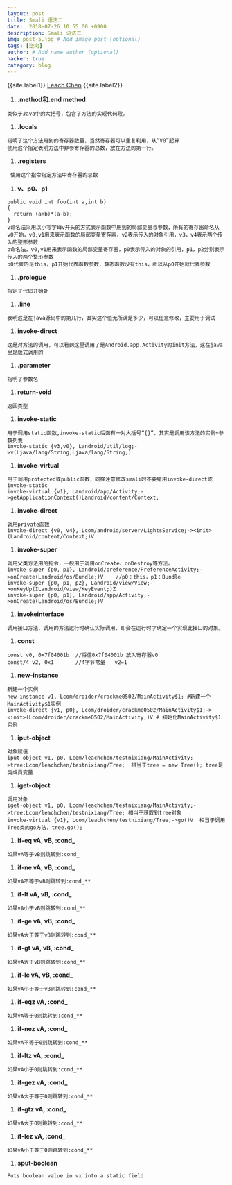 ```yaml
---
layout: post
title: Smali 语法二
date:  2018-07-26 10:55:00 +0900
description: Smali 语法二
img: post-5.jpg # Add image post (optional)
tags: [逆向]
author: # Add name author (optional)
hacker: true
category: blog
---
```


{{site.label1}} <a href="https://github.com/leach-chen/leach-chen.github.io/" target="\_blank">Leach Chen</a> {{site.label2}}


1. **.method和.end method**
```
类似于Java中的大括号，包含了方法的实现代码段。
```

1. **.locals**
```
指明了这个方法用到的寄存器数量，当然寄存器可以重复利用，从“V0”起算
使用这个指定表明方法中非参寄存器的总数，放在方法的第一行。
```

1. **.registers**
```
 使用这个指令指定方法中寄存器的总数
```

1. **v、p0、p1**
```
public void int foo(int a,int b)
{
  return (a+b)*(a-b);
}
v命名法采用以小写字母v开头的方式表示函数中用到的局部变量与参数，所有的寄存器命名从v0开始，v0,v1用来表示函数的局部变量寄存器，v2表示传入的对象引用，v3，v4表示两个传入的整形参数
p命名法，v0,v1用来表示函数的局部变量寄存器，p0表示传入的对象的引用，p1，p2分别表示传入的两个整形参数
p0代表的是this，p1开始代表函数参数，静态函数没有this，所以从p0开始就代表参数
```

1. **.prologue**
```
指定了代码开始处
```

1. **.line**
```
表明这是在java源码中的第几行，其实这个值无所谓是多少，可以任意修改，主要用于调试
```

1. **invoke-direct**
```
这是对方法的调用，可以看到这里调用了是Android.app.Activity的init方法，这在java里是隐式调用的
```

1. **.parameter**
```
指明了参数名
```

1. **return-void**
```
返回类型
```

1. **invoke-static**
```
用于调用static函数,invoke-static后面有一对大括号“{}”，其实是调用该方法的实例+参数列表
invoke-static {v3,v0}, Landroid/util/log;->v(Ljava/lang/String;Ljava/lang/String;)
```

1. **invoke-virtual**
```
用于调用protected或public函数，同样注意修改smali时不要错用invoke-direct或invoke-static
invoke-virtual {v1}, Landroid/app/Activity;->getApplicationContext()Landroid/content/Context;
```

1. **invoke-direct**
```
调用private函数
invoke-direct {v0, v4}, Lcom/android/server/LightsService;-><init>(Landroid/content/Context;)V
```

1. **invoke-super**
```
调用父类方法用的指令，一般用于调用onCreate、onDestroy等方法。
invoke-super {p0, p1}, Landroid/preference/PreferenceActivity;->onCreate(Landroid/os/Bundle;)V    //p0：this，p1：Bundle
invoke-super {p0, p1, p2}, Landroid/view/View;->onKeyUp(ILandroid/view/KeyEvent;)Z
invoke-super {p0, p1}, Landroid/app/Activity;->onCreate(Landroid/os/Bundle;)V
```

1. **invokeinterface**
```
调用接口方法，调用的方法运行时确认实际调用，即会在运行时才确定一个实现此接口的对象。
```

1. **const**
```
const v0, 0x7f04001b  //将值0x7f04001b 放入寄存器v0
const/4 v2, 0x1       //4字节常量   v2=1
```

1. **new-instance**
```
新建一个实例
new-instance v1, Lcom/droider/crackme0502/MainActivity$1; #新建一个MainActivity$1实例  
invoke-direct {v1, p0}, Lcom/droider/crackme0502/MainActivity$1;-><init>(Lcom/droider/crackme0502/MainActivity;)V # 初始化MainActivity$1实例  
```

1. **iput-object**
```
对象赋值
iput-object v1, p0, Lcom/leachchen/testnixiang/MainActivity;->tree:Lcom/leachchen/testnixiang/Tree;  相当于tree = new Tree(); tree是类成员变量
```
1. **iget-object**
```
调用对象
iget-object v1, p0, Lcom/leachchen/testnixiang/MainActivity;->tree:Lcom/leachchen/testnixiang/Tree; 相当于获取到tree对象
invoke-virtual {v1}, Lcom/leachchen/testnixiang/Tree;->go()V  相当于调用Tree类的go方法，tree.go();
```

1. **if-eq vA, vB, :cond_**
```
如果vA等于vB则跳转到:cond_
```

1. **if-ne vA, vB, :cond_**
```
如果vA不等于vB则跳转到:cond_**
```

1. **if-lt vA, vB, :cond_**
```
如果vA小于vB则跳转到:cond_**
```

1. **if-ge vA, vB, :cond_**
```
如果vA大于等于vB则跳转到:cond_**
```

1. **if-gt vA, vB, :cond_**
```
如果vA大于vB则跳转到:cond_**
```

1. **if-le vA, vB, :cond_**
```
如果vA小于等于vB则跳转到:cond_**
```

1. **if-eqz vA, :cond_**
```
如果vA等于0则跳转到:cond_**
```

1. **if-nez vA, :cond_**
```
如果vA不等于0则跳转到:cond_**
```

1. **if-ltz vA, :cond_**
```
如果vA小于0则跳转到:cond_**
```

1. **if-gez vA, :cond_**
```
如果vA大于等于0则跳转到:cond_**
```

1. **if-gtz vA, :cond_**
```
如果vA大于0则跳转到:cond_**
```

1. **if-lez vA, :cond_**
```
如果vA小于等于0则跳转到:cond_**
```

1. **sput-boolean**
```
Puts boolean value in vx into a static field.
```
